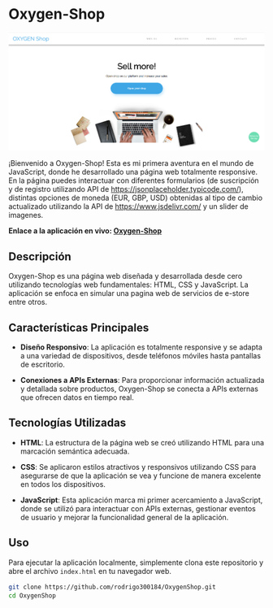 # Oxygen-Shop

![Vista previa de la aplicación](https://github.com/rodrigo300184/OxygenShop/blob/main/resources/images/Oxygen-Shop.png)

¡Bienvenido a Oxygen-Shop! Esta es mi primera aventura en el mundo de JavaScript, donde he desarrollado una página web totalmente responsive. En la página puedes interactuar con diferentes formularios (de suscripción y de registro utilizando API de https://jsonplaceholder.typicode.com/), distintas opciones de moneda (EUR, GBP, USD) obtenidas al tipo de cambio actualizado utilizando la API de https://www.jsdelivr.com/ y un slider de imagenes.

**Enlace a la aplicación en vivo: [Oxygen-Shop](https://rodrigo300184.github.io/OxygenShop/)**

## Descripción

Oxygen-Shop es una página web diseñada y desarrollada desde cero utilizando tecnologías web fundamentales: HTML, CSS y JavaScript. La aplicación se enfoca en simular una pagina web de servicios de e-store entre otros.

## Características Principales

- **Diseño Responsivo**: La aplicación es totalmente responsive y se adapta a una variedad de dispositivos, desde teléfonos móviles hasta pantallas de escritorio.

- **Conexiones a APIs Externas**: Para proporcionar información actualizada y detallada sobre productos, Oxygen-Shop se conecta a APIs externas que ofrecen datos en tiempo real.

## Tecnologías Utilizadas

- **HTML**: La estructura de la página web se creó utilizando HTML para una marcación semántica adecuada.

- **CSS**: Se aplicaron estilos atractivos y responsivos utilizando CSS para asegurarse de que la aplicación se vea y funcione de manera excelente en todos los dispositivos.

- **JavaScript**: Esta aplicación marca mi primer acercamiento a JavaScript, donde se utilizó para interactuar con APIs externas, gestionar eventos de usuario y mejorar la funcionalidad general de la aplicación.

## Uso

Para ejecutar la aplicación localmente, simplemente clona este repositorio y abre el archivo `index.html` en tu navegador web.

```bash
git clone https://github.com/rodrigo300184/OxygenShop.git
cd OxygenShop

